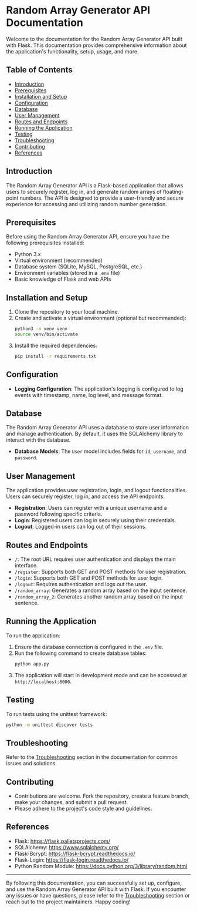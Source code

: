 # Random Array Generator API Documentation

Welcome to the documentation for the Random Array Generator API built with Flask. This documentation provides comprehensive information about the application's functionality, setup, usage, and more.

## Table of Contents

- [Introduction](#introduction)
- [Prerequisites](#prerequisites)
- [Installation and Setup](#installation-and-setup)
- [Configuration](#configuration)
- [Database](#database)
- [User Management](#user-management)
- [Routes and Endpoints](#routes-and-endpoints)
- [Running the Application](#running-the-application)
- [Testing](#testing)
- [Troubleshooting](#troubleshooting)
- [Contributing](#contributing)
- [References](#references)

## Introduction

The Random Array Generator API is a Flask-based application that allows users to securely register, log in, and generate random arrays of floating-point numbers. The API is designed to provide a user-friendly and secure experience for accessing and utilizing random number generation.

## Prerequisites

Before using the Random Array Generator API, ensure you have the following prerequisites installed:

- Python 3.x
- Virtual environment (recommended)
- Database system (SQLite, MySQL, PostgreSQL, etc.)
- Environment variables (stored in a `.env` file)
- Basic knowledge of Flask and web APIs

## Installation and Setup

1. Clone the repository to your local machine.
2. Create and activate a virtual environment (optional but recommended):
   ```bash
   python3 -m venv venv
   source venv/bin/activate
   ```
3. Install the required dependencies:
   ```bash
   pip install -r requirements.txt
   ```

## Configuration

- **Logging Configuration**: The application's logging is configured to log events with timestamp, name, log level, and message format.

## Database

The Random Array Generator API uses a database to store user information and manage authentication. By default, it uses the SQLAlchemy library to interact with the database.

- **Database Models**: The `User` model includes fields for `id`, `username`, and `password`.

## User Management

The application provides user registration, login, and logout functionalities. Users can securely register, log in, and access the API endpoints.

- **Registration**: Users can register with a unique username and a password following specific criteria.
- **Login**: Registered users can log in securely using their credentials.
- **Logout**: Logged-in users can log out of their sessions.

## Routes and Endpoints

- `/`: The root URL requires user authentication and displays the main interface.
- `/register`: Supports both GET and POST methods for user registration.
- `/login`: Supports both GET and POST methods for user login.
- `/logout`: Requires authentication and logs out the user.
- `/random_array`: Generates a random array based on the input sentence.
- `/random_array_2`: Generates another random array based on the input sentence.

## Running the Application

To run the application:

1. Ensure the database connection is configured in the `.env` file.
2. Run the following command to create database tables:
   ```bash
   python app.py
   ```
3. The application will start in development mode and can be accessed at `http://localhost:8000`.

## Testing

To run tests using the unittest framework:

```bash
python -m unittest discover tests
```

## Troubleshooting

Refer to the [Troubleshooting](#troubleshooting) section in the documentation for common issues and solutions.

## Contributing

- Contributions are welcome. Fork the repository, create a feature branch, make your changes, and submit a pull request.
- Please adhere to the project's code style and guidelines.

## References

- Flask: https://flask.palletsprojects.com/
- SQLAlchemy: https://www.sqlalchemy.org/
- Flask-Bcrypt: https://flask-bcrypt.readthedocs.io/
- Flask-Login: https://flask-login.readthedocs.io/
- Python Random Module: https://docs.python.org/3/library/random.html

---

By following this documentation, you can successfully set up, configure, and use the Random Array Generator API built with Flask. If you encounter any issues or have questions, please refer to the [Troubleshooting](#troubleshooting) section or reach out to the project maintainers. Happy coding!